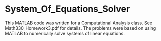 # System_Of_Equations_Solver
This MATLAB code was written for a Computational Analysis class. See Math330_Homework3.pdf for details. The problems were based on using MATLAB to numerically solve systems of linear equations.
